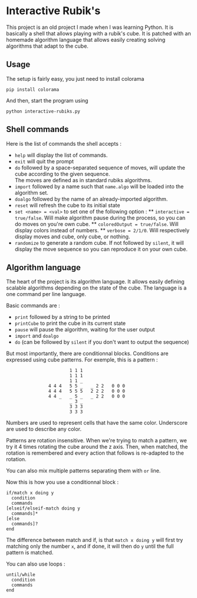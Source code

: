 # Interactive Rubik's

This project is an old project I made when I was learning Python.
It is basically a shell that allows playing with a rubik's cube.
It is patched with an homemade algorithm language that allows easily creating solving algorithms that adapt to the cube.

## Usage

The setup is fairly easy, you just need to install colorama
```
pip install colorama
```

And then, start the program using
```
python interactive-rubiks.py
```

## Shell commands

Here is the list of commands the shell accepts :

* `help` will display the list of commands.
* `exit` will quit the prompt
* `do` followed by a space-separated sequence of moves, will update the cube according to the given sequence.  
The moves are defined as in standard rubiks algorithms.
* `import` followed by a name such that `name.algo` will be loaded into the algorithm set.
* `doalgo` followed by the name of an already-imported algorithm.
* `reset` will refresh the cube to its initial state
* `set <name> = <val>` to set one of the following option :
** `interactive = true/false`. Will make algorithm pause during the process, so you can do moves on you're own cube.
** `coloredOutput = true/false`. Will display colors instead of numbers.
** `verbose = 2/1/0`. Will respectively display moves and cube, only cube, or nothing.
* `randomize` to generate a random cube. If not followed by `silent`, it will display the move sequence so you can reproduce it on your own cube.

## Algorithm language

The heart of the project is its algorithm language. It allows easily defining scalable algorithms depending on the state of the cube.
The language is a one command per line language.

Basic commands are :

* `print` followed by a string to be printed
* `printCube` to print the cube in its current state
* `pause` will pause the algorithm, waiting for the user output
* `import` and `doalgo`
* `do` (can be followed by `silent` if you don't want to output the sequence)

But most importantly, there are conditionnal blocks.
Conditions are expressed using cube patterns.
For exemple, this is a pattern :
```
						1 1 1
						1 1 1
						1 1 _
				4 4 4	5 5 _	_ 2 2	0 0 0
				4 4 4	5 5 5	2 2 2	0 0 0
				4 4 _	_ 5 _	_ 2 2	0 0 0
						_ 3 _
						3 3 3
						3 3 3
```
Numbers are used to represent cells that have the same color. Underscore are used to describe any color.

Patterns are rotation insensitive. When we're trying to match a pattern, we try it 4 times rotating the cube around the z axis.
Then, when matched, the rotation is remembered and every action that follows is re-adapted to the rotation.

You can also mix multiple patterns separating them with `or` line.

Now this is how you use a conditionnal block :
```
if/match x doing y
  condition
  commands
[elseif/elseif-match doing y
  commands]*
[else
  commands]?
end
```

The difference between match and if, is that `match x doing y` will first try matching only the number `x`, and if done, it will then do `y` until the full pattern is matched.

You can also use loops :
```
until/while
  condition
  commands
end
```
